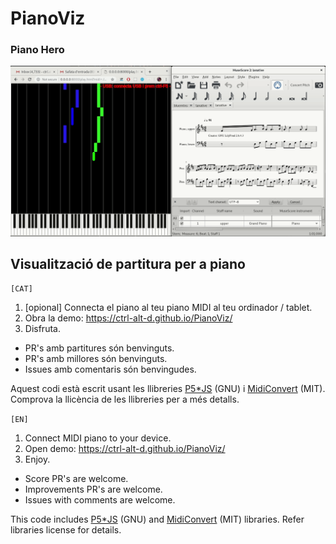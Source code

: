 # PianoViz
### Piano Hero

![](https://raw.githubusercontent.com/ctrl-alt-d/PianoViz/master/docs/assets/piano-gif.gif)

## Visualització de partitura per a piano

`[CAT]`

1. [opional] Connecta el piano al teu piano MIDI al teu ordinador / tablet.
2. Obra la demo: https://ctrl-alt-d.github.io/PianoViz/
3. Disfruta.

* PR's amb partitures són benvinguts.
* PR's amb millores són benvinguts.
* Issues amb comentaris són benvingudes.

Aquest codi està escrit usant les llibreries [P5*JS](https://p5js.org/) (GNU) i [MidiConvert](https://github.com/Tonejs/MidiConvert) (MIT). Comprova la llicència de les llibreries per a més detalls.

`[EN]`

1. Connect MIDI piano to your device.
2. Open demo: https://ctrl-alt-d.github.io/PianoViz/
3. Enjoy.

* Score PR's are welcome.
* Improvements PR's are welcome.
* Issues with comments are welcome.

This code includes [P5*JS](https://p5js.org/) (GNU) and [MidiConvert](https://github.com/Tonejs/MidiConvert) (MIT) libraries. Refer libraries license for details.
